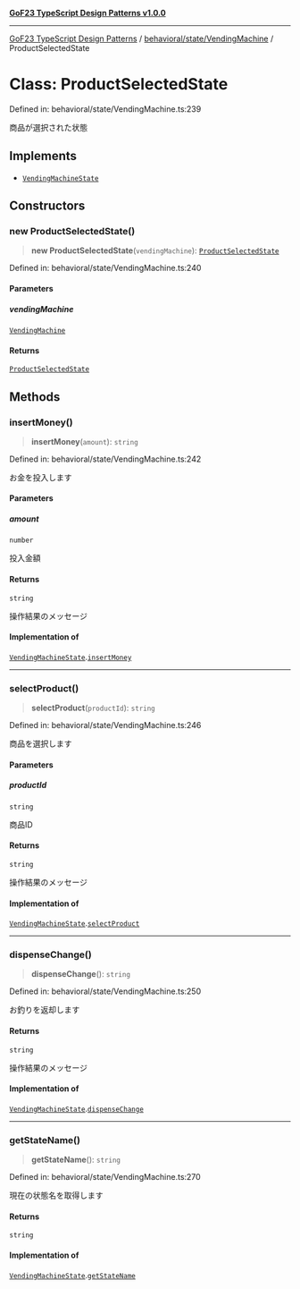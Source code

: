 [**GoF23 TypeScript Design Patterns v1.0.0**](../../../../README.md)

***

[GoF23 TypeScript Design Patterns](../../../../README.md) / [behavioral/state/VendingMachine](../README.md) / ProductSelectedState

# Class: ProductSelectedState

Defined in: behavioral/state/VendingMachine.ts:239

商品が選択された状態

## Implements

- [`VendingMachineState`](../interfaces/VendingMachineState.md)

## Constructors

### new ProductSelectedState()

> **new ProductSelectedState**(`vendingMachine`): [`ProductSelectedState`](ProductSelectedState.md)

Defined in: behavioral/state/VendingMachine.ts:240

#### Parameters

##### vendingMachine

[`VendingMachine`](VendingMachine.md)

#### Returns

[`ProductSelectedState`](ProductSelectedState.md)

## Methods

### insertMoney()

> **insertMoney**(`amount`): `string`

Defined in: behavioral/state/VendingMachine.ts:242

お金を投入します

#### Parameters

##### amount

`number`

投入金額

#### Returns

`string`

操作結果のメッセージ

#### Implementation of

[`VendingMachineState`](../interfaces/VendingMachineState.md).[`insertMoney`](../interfaces/VendingMachineState.md#insertmoney)

***

### selectProduct()

> **selectProduct**(`productId`): `string`

Defined in: behavioral/state/VendingMachine.ts:246

商品を選択します

#### Parameters

##### productId

`string`

商品ID

#### Returns

`string`

操作結果のメッセージ

#### Implementation of

[`VendingMachineState`](../interfaces/VendingMachineState.md).[`selectProduct`](../interfaces/VendingMachineState.md#selectproduct)

***

### dispenseChange()

> **dispenseChange**(): `string`

Defined in: behavioral/state/VendingMachine.ts:250

お釣りを返却します

#### Returns

`string`

操作結果のメッセージ

#### Implementation of

[`VendingMachineState`](../interfaces/VendingMachineState.md).[`dispenseChange`](../interfaces/VendingMachineState.md#dispensechange)

***

### getStateName()

> **getStateName**(): `string`

Defined in: behavioral/state/VendingMachine.ts:270

現在の状態名を取得します

#### Returns

`string`

#### Implementation of

[`VendingMachineState`](../interfaces/VendingMachineState.md).[`getStateName`](../interfaces/VendingMachineState.md#getstatename)
